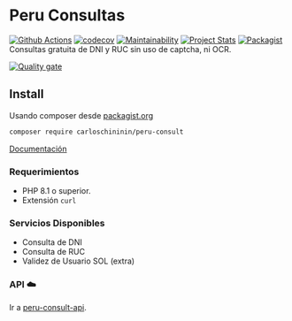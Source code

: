 # Peru Consultas
[![Github Actions](https://github.com/giansalex/peru-consult/workflows/CI/badge.svg)](https://github.com/giansalex/peru-consult/actions)
[![codecov](https://codecov.io/gh/giansalex/peru-consult/branch/master/graph/badge.svg)](https://codecov.io/gh/giansalex/peru-consult)
[![Maintainability](https://api.codeclimate.com/v1/badges/c307caea39f1101cbc5d/maintainability)](https://codeclimate.com/github/giansalex/peru-consult/maintainability)
[![Project Stats](https://www.openhub.net/p/peru-consult/widgets/project_thin_badge.gif)](https://www.openhub.net/p/peru-consult)
[![Packagist](https://img.shields.io/packagist/v/giansalex/peru-consult.svg?style=flat-square)](https://packagist.org/packages/giansalex/peru-consult)  
Consultas gratuita de DNI y RUC sin uso de captcha, ni OCR.

[![Quality gate](https://sonarcloud.io/api/project_badges/quality_gate?project=giansalex_peru-consult)](https://sonarcloud.io/dashboard?id=giansalex_peru-consult) 

## Install
Usando composer desde [packagist.org](https://packagist.org/packages/giansalex/peru-consult)
```bash
composer require carloschininin/peru-consult
```
[Documentación](https://giansalex.github.io/peru-consult/)

### Requerimientos
- PHP 8.1 o superior.
- Extensión `curl`

### Servicios Disponibles
- Consulta de DNI
- Consulta de RUC
- Validez de Usuario SOL (extra)

### API :cloud:
Ir a [peru-consult-api](https://github.com/giansalex/peru-consult-api).  
